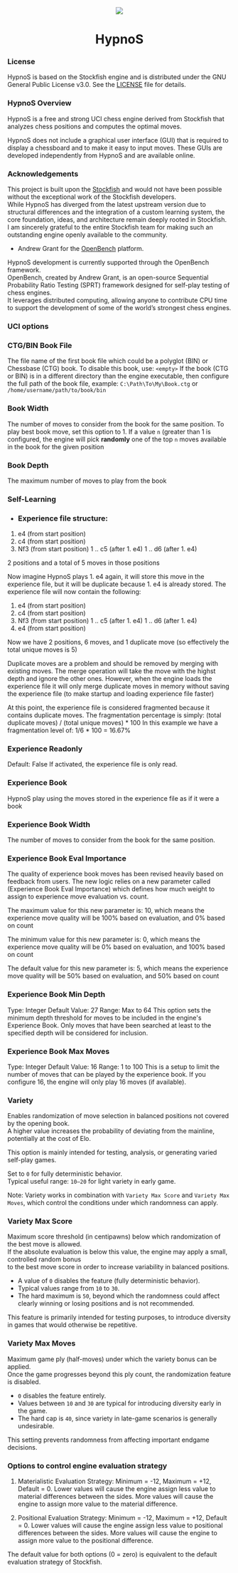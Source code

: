 <p align="center">
  <img src="http://outskirts.altervista.org/forum/ext/dmzx/imageupload/img-files/2/ca292f8/8585091/34788e79c6bbe7cf7bb578c6fb4d11f8.jpg">
</p>

<h1 align="center">HypnoS</h1>

  ### License

HypnoS is based on the Stockfish engine and is distributed under the GNU General Public License v3.0.
See the [LICENSE](./LICENSE) file for details.


  ### HypnoS Overview


HypnoS is a free and strong UCI chess engine derived from Stockfish 
that analyzes chess positions and computes the optimal moves.

HypnoS does not include a graphical user interface (GUI) that is required 
to display a chessboard and to make it easy to input moves. These GUIs are 
developed independently from HypnoS and are available online.

  ### Acknowledgements

This project is built upon the  [Stockfish](https://github.com/official-stockfish/Stockfish)  and would not have been possible without the exceptional work of the Stockfish developers.  
While HypnoS has diverged from the latest upstream version due to structural differences and the integration of a custom learning system, the core foundation, ideas, and architecture remain deeply rooted in Stockfish.  
I am sincerely grateful to the entire Stockfish team for making such an outstanding engine openly available to the community.

* Andrew Grant for the [OpenBench](https://github.com/AndyGrant/OpenBench) platform.

HypnoS development is currently supported through the OpenBench framework.  
OpenBench, created by Andrew Grant, is an open-source Sequential Probability Ratio Testing (SPRT) framework designed for self-play testing of chess engines.  
It leverages distributed computing, allowing anyone to contribute CPU time to support the development of some of the world’s strongest chess engines.


  ### UCI options


  ### CTG/BIN Book File

The file name of the first book file which could be a polyglot (BIN) or Chessbase (CTG) book. To disable this book, use: ```<empty>```
If the book (CTG or BIN) is in a different directory than the engine executable, then configure the full path of the book file, example:
```C:\Path\To\My\Book.ctg``` or ```/home/username/path/to/book/bin```

  ### Book Width

The number of moves to consider from the book for the same position. To play best book move, set this option to 1. If a value ```n``` (greater than 1 is configured, the engine will pick **randomly** one of the top ```n``` moves available in the book for the given position

  ### Book Depth

The maximum number of moves to play from the book
	
  ### Self-Learning

*	### Experience file structure:

1. e4 (from start position)
1. c4 (from start position)
1. Nf3 (from start position)
1 .. c5 (after 1. e4)
1 .. d6 (after 1. e4)

2 positions and a total of 5 moves in those positions

Now imagine HypnoS plays 1. e4 again, it will store this move in the experience file, but it will be duplicate because 1. e4 is already stored. The experience file will now contain the following:
1. e4 (from start position)
1. c4 (from start position)
1. Nf3 (from start position)
1 .. c5 (after 1. e4)
1 .. d6 (after 1. e4)
1. e4 (from start position)

Now we have 2 positions, 6 moves, and 1 duplicate move (so effectively the total unique moves is 5)

Duplicate moves are a problem and should be removed by merging with existing moves. The merge operation will take the move with the highst depth and ignore the other ones. However, when the engine loads the experience file it will only merge duplicate moves in memory without saving the experience file (to make startup and loading experience file faster)

At this point, the experience file is considered fragmented because it contains duplicate moves. The fragmentation percentage is simply: (total duplicate moves) / (total unique moves) * 100
In this example we have a fragmentation level of: 1/6 * 100 = 16.67%

  ### Experience Readonly

  Default: False If activated, the experience file is only read.
  
  ### Experience Book

  HypnoS play using the moves stored in the experience file as if it were a book

  ### Experience Book Width

The number of moves to consider from the book for the same position.

  ### Experience Book Eval Importance

The quality of experience book moves has been revised heavily based on feedback from users. The new logic relies on a new parameter called (Experience Book Eval Importance) which defines how much weight to assign to experience move evaluation vs. count.

The maximum value for this new parameter is: 10, which means the experience move quality will be 100% based on evaluation, and 0% based on count

The minimum value for this new parameter is: 0, which means the experience move quality will be 0% based on evaluation, and 100% based on count

The default value for this new parameter is: 5, which means the experience move quality will be 50% based on evaluation, and 50% based on count	

  ### Experience Book Min Depth

Type: Integer
Default Value: 27
Range: Max to 64
This option sets the minimum depth threshold for moves to be included in the engine's Experience Book. Only moves that have been searched at least to the specified depth will be considered for inclusion.

  ### Experience Book Max Moves

Type: Integer
Default Value: 16
Range: 1 to 100
	This is a setup to limit the number of moves that can be played by the experience book.
	If you configure 16, the engine will only play 16 moves (if available).

  ### Variety

Enables randomization of move selection in balanced positions not covered by the opening book.  
A higher value increases the probability of deviating from the mainline, potentially at the cost of Elo.

This option is mainly intended for testing, analysis, or generating varied self-play games.

Set to `0` for fully deterministic behavior.  
Typical useful range: `10–20` for light variety in early game.

 Note: Variety works in combination with `Variety Max Score` and `Variety Max Moves`, which control the conditions under which randomness can apply.
  ### Variety Max Score

Maximum score threshold (in centipawns) below which randomization of the best move is allowed.  
If the absolute evaluation is below this value, the engine may apply a small, controlled random bonus  
to the best move score in order to increase variability in balanced positions.

- A value of `0` disables the feature (fully deterministic behavior).
- Typical values range from `10` to `30`.
- The hard maximum is `50`, beyond which the randomness could affect clearly winning or losing positions and is not recommended.

This feature is primarily intended for testing purposes, to introduce diversity in games that would otherwise be repetitive.

  ### Variety Max Moves

Maximum game ply (half-moves) under which the variety bonus can be applied.  
Once the game progresses beyond this ply count, the randomization feature is disabled.

- `0` disables the feature entirely.
- Values between `10` and `30` are typical for introducing diversity early in the game.
- The hard cap is `40`, since variety in late-game scenarios is generally undesirable.

This setting prevents randomness from affecting important endgame decisions. 

  ### Options to control engine evaluation strategy

1) Materialistic Evaluation Strategy: Minimum = -12, Maximum = +12, Default = 0. Lower values will cause the engine assign less value to material differences between the sides. More values will cause the engine to assign more value to the material difference.

2) Positional Evaluation Strategy: Minimum = -12, Maximum = +12, Default = 0. Lower values will cause the engine assign less value to positional differences between the sides. More values will cause the engine to assign more value to the positional difference.

The default value for both options (0 = zero) is equivalent to the default evaluation strategy of Stockfish.

